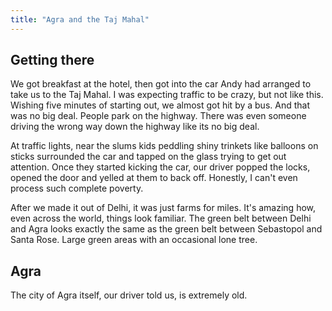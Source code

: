 ```yaml
---
title: "Agra and the Taj Mahal"
---
```


## Getting there
We got breakfast at the hotel, then got into the car Andy had arranged to take us to the Taj Mahal. I was expecting traffic to be crazy, but not like this. Wishing five minutes of starting out, we almost got hit by a bus. And that was no big deal. People park on the highway. There was even someone driving the wrong way down the highway like its no big deal.

At traffic lights, near the slums kids peddling shiny trinkets like balloons on sticks surrounded the car and tapped on the glass trying to get out attention. Once they started kicking the car, our driver popped the locks, opened the door and yelled at them to back off. Honestly, I can't even process such complete poverty. 

After we made it out of Delhi, it was just farms for miles. It's amazing how, even across the world, things look familiar. The green belt between Delhi and Agra looks exactly the same as the green belt between Sebastopol and Santa Rose. Large green areas with an occasional lone tree.

## Agra
The city of Agra itself, our driver told us, is extremely old.
